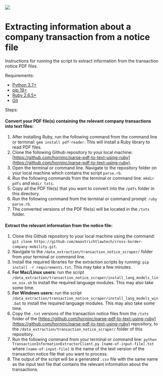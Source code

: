 ![](html/assets/img/CbCM.png)


# Extracting information about a company transaction from a notice file

Instructions for running the script to extract information from the transaction notice PDF files.

Requirements:

+ [Python 3.7+](https://www.python.org/downloads/)
+ [pip 19+](https://pip.pypa.io/en/stable/installing/)
+ [Ruby 2.6.5+](https://www.ruby-lang.org/en/documentation/installation/)
+ [Git](http://git-scm.com/)

Steps:

#### Convert your PDF file(s) containing the relevant company transactions into text files:

1. After installing Ruby, run the following command from the command line or terminal: `gem install pdf-reader`. This will install a Ruby library to read PDF files.
2. Clone the following Github repository to your local machine: [https://github.com/horninc/parse-pdf-to-text-using-ruby](https://github.com/horninc/parse-pdf-to-text-using-ruby).
3. Open the terminal or command line. Navigate to the repository folder on your local machine which contains the script `parse.rb`.
4. Run the following commands from the terminal or command line: `mkdir pdfs` and `mkdir txts`.
5. Copy all the PDF file(s) that you want to convert into the `/pdfs` folder in this directory.
6. Run the following command from the terminal or command prompt: `ruby parse.rb`.
7. The converted versions of the PDF file(s) will be located in the `/txts` folder. 

#### Extract the relevant information from the notice file:

1. Clone this Github repository to your local machine using the command: `git clone https://github.com/maastrichtlawtech/cross-border-company-mobility.git`.
2. Navigate to the `/data_extraction/transaction_notice_scraper/` folder from your terminal or command line.
3. Install the required libraries for the extraction scripts by running: `pip install -r requirements.txt`. This may take a few minutes.
4. **For Mac/Linux users:** run the script `/data_extraction/transaction_notice_scraper/install_lang_models_linux_osx.sh` to install the required language modules. This may also take some time.
5. **For Windows users:** run the script `/data_extraction/transaction_notice_scraper/install_lang_models_win.bat` to install the required language modules. This may also take some time.
6. Copy the `.txt` versions of the transaction notice files from the `/txts` folder of the [https://github.com/horninc/parse-pdf-to-text-using-ruby](https://github.com/horninc/parse-pdf-to-text-using-ruby) repository, to the `/data_extraction/transaction_notice_scraper/` folder of this repository.
7. Run the following command from your terminal or command line: `python TransactionInformationExtractorClient.py [name-of-input-file].txt` where `[name-of-input-file]` is the name of the text version of the transaction notice file that you want to process. 
8. The output of the script will be a generated `.csv` file with the same name as the input text file that contains the relevant information about the transactions.